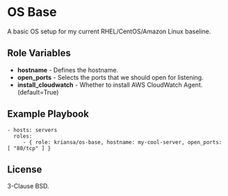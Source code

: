 OS Base
=========

A basic OS setup for my current RHEL/CentOS/Amazon Linux baseline.

Role Variables
--------------

* **hostname** - Defines the hostname.
* **open_ports** - Selects the ports that we should open for listening.
* **install_cloudwatch** - Whether to install AWS CloudWatch Agent. (default=True)

Example Playbook
----------------

    - hosts: servers
      roles:
         - { role: kriansa/os-base, hostname: my-cool-server, open_ports: [ "80/tcp" ] }

License
-------

3-Clause BSD.
